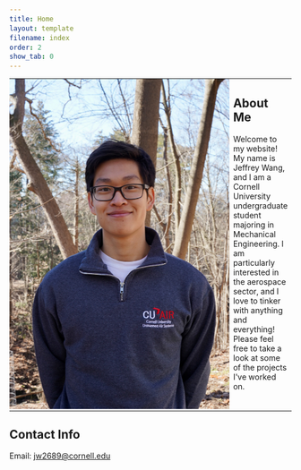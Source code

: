 ```yaml
---
title: Home
layout: template
filename: index
order: 2
show_tab: 0
--- 
```


<table style="border:none">
    <tr style="border:none">
        <td style="padding:0px;border:none;width:400px;vertical-align:top"><img src = "Jeffrey.JPEG"></td>
        <td style="border:none;vertical-align:top">
            <h2>About Me</h2>
Welcome to my website! My name is Jeffrey Wang, and I am a Cornell University undergraduate student majoring in Mechanical Engineering. I am particularly interested in the aerospace sector, and I love to tinker with anything and everything! Please feel free to take a look at some of the projects I've worked on. 
        </td>
    </tr>
</table>

## Contact Info
Email: jw2689@cornell.edu

